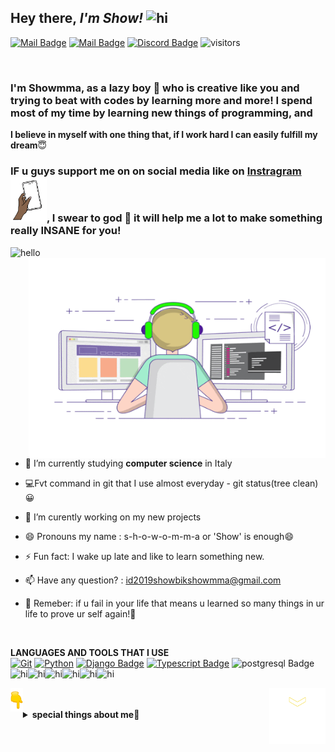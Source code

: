 ## **Hey there**, *I'm Show!* <img src="https://i.pinimg.com/originals/57/5a/20/575a20918d349a354cc636a0d49b35a0.gif" width="58px" alt="hi">


[![Mail Badge](https://img.shields.io/badge/-@show-e84393?style=flat&labelColor=a12294&logo=instagram&logoColor=white)](https://www.instagram.com/shows_creation/?hl=en) [![Mail Badge](https://img.shields.io/badge/-showmma-ff2b5d?style=flat&labelColor=ff003c&logo=gmail&logoColor=white)](id2019showbikshowmma@gmail.com)  [![Discord Badge](https://img.shields.io/badge/-Discord-7f49e3?style=flat&labelColor=4d1fa3&logo=Discord&logoColor=white)](https://discord.gg/hnHQP25Yp8)
![visitors](https://visitor-badge.glitch.me/badge?page_id=show) 





<br>

### I'm Showmma, as a lazy boy 🥺  who is **creative** like you and trying to beat with codes by learning more and more! I spend most of my time by learning new things of programming, and  
**I believe in myself with one thing that, if I work hard I can easily fulfill my dream**😇


###   **IF u guys support me on  on social media like on [Instragram](https://www.instagram.com/shows_creation/?hl=en) <img src="github3.gif" width="58px" alt="hi">, I swear to god 🥺 it will help me a lot to make something really **INSANE** for you!**


<img src="https://i.pinimg.com/originals/7b/13/7c/7b137c48419e95e12416e783cc804e45.gif" width="68px" alt="hello">









 <meta name="viewport" content="width=device-width, initial-scale=1.0">



 <img align="right" alt="GIF" src="github4.gif" width="475" height="320"  />

- 🔭 I’m currently studying **computer science** in Italy

- 💻Fvt command in git that I use almost everyday - git status(tree clean)😀

- 🤔 I’m curently working on my new projects

- 😄 Pronouns my name : s-h-o-w-o-m-m-a or 'Show' is enough😄

- ⚡ Fun fact: I wake up late and like to learn something new.

- 📫 Have any question? : id2019showbikshowmma@gmail.com

- 🤫 Remeber: if u fail in your life that means u learned so many things in ur life to prove ur self again!💖 


<br>

 ****LANGUAGES AND TOOLS THAT I USE**** 
<br>
[![Git](https://img.shields.io/badge/-GIT-f76300?style=for-the-badge&labelColor=white&logo=Git&logoColor=f76300)](#) [![Python](https://img.shields.io/badge/-Python-e0a51b?style=for-the-badge&labelColor=blue&logo=Python&logoColor=ffde00&)](#) [![Django Badge](https://img.shields.io/badge/-Django-227328?style=for-the-badge&labelColor=white&logo=Django&logoColor=2c7a05)](#) [![Typescript Badge](https://img.shields.io/badge/-Typescript-08c2cc?style=for-the-badge&labelColor=grey&logo=typescript&logoColor=0fe7f2)](#) ![postgresql Badge](https://img.shields.io/badge/-postgresql-0884c7?style=for-the-badge&labelColor=lightgreen&logo=postgresql&logoColor=0884c7) 
<br>
<img src="https://media2.giphy.com/media/5HdEmwf5bvax2/source.gif" width="58px" alt="hi"><img src="https://media2.giphy.com/media/5HdEmwf5bvax2/source.gif" width="58px" alt="hi"><img src="https://media2.giphy.com/media/5HdEmwf5bvax2/source.gif" width="58px" alt="hi"><img src="https://media2.giphy.com/media/5HdEmwf5bvax2/source.gif" width="58px" alt="hi"><img src="https://media2.giphy.com/media/5HdEmwf5bvax2/source.gif" width="58px" alt="hi"><img src="https://media2.giphy.com/media/5HdEmwf5bvax2/source.gif" width="58px" alt="hi">


<img align="right" alt="GIF" src="github8.gif" width="90"  />
<img align="left" alt="GIF" src="github6.gif" width="19.9"  />


<br />

<br>



<details>

<summary>
<b>special things about me<b>🤫 
</summary>

<br >




#### **My daily coding stats like** Gtav😄

<!--START_SECTION:waka-->
```yml

Django       7 hrs 11 mins   ▓▓▓▓▓▓▓▓▓▓▓▓▓▓▓▓▓▓▓▓▓▓▓▓▓▓▓▓▓▓▓▓▓░░░░░░░░

Python       4 hrs 50 mins   ▓▓▓▓▓▓▓▓▓▓▓▓▓▓▓▓▓▓▓▓▓░░░░░░░░░░░░░░░░░░░░

Algorithms   2 hrs 27 mins   ▓▓▓▓▓▓▓▓▓▓▓░░░░░░░░░░░░░░░░░░░░░░░░░░░░░░

OAuth              35 mins   ▓▓▓▓░░░░░░░░░░░░░░░░░░░░░░░░░░░░░░░░░░░░░

scss               20 mins   ▓▓░░░░░░░░░░░░░░░░░░░░░░░░░░░░░░░░░░░░░░░    

others             14 mins   ▓░░░░░░░░░░░░░░░░░░░░░░░░░░░░░░░░░░░░░░░░
```
<!--END_SECTION:waka-->

#### **Github Stats**✅

![Show's GitHub stats](https://github-readme-stats.vercel.app/api?username=Shows-creation&show_icons=true&theme=monokai&icon_color=fcf00a&text_color=94f23d&bg_color=9175ff&title_color=28ed7a&border_radius=31) 

</details>




